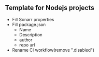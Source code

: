 ## Template for Nodejs projects

- Fill Sonarr properties
- Fill package.json
  - Name
  - Description
  - author
  - repo url
- Rename CI workflow(remove ".disabled")
